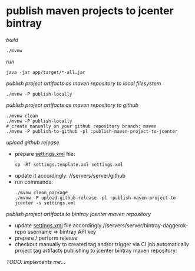 # publish maven projects to jcenter bintray

_build_

```shell script
./mvnw
```

_run_

```shell script
java -jar app/target/*-all.jar
```

_publish project artifacts as maven repository to local filesystem_

```shell script
./mvnw -P publish-locally
```

_publish project artifacts as maven repository to github_

```shell script
./mvnw clean
./mvnw -P publish-locally
# create manually on your github repository branch: maven
./mvnw -P publish-to-github -pl :publish-maven-project-to-jcenter
```

_upload github release_

* prepare [settings.xml](settings.xml) file:
  ```shell script
  cp -Rf settings.template.xml settings.xml
  ```
* update it accordingly: //servers/server/github
* run commands:
  ```shell script
  ./mvnw clean package
  ./mvnw -P upload-github-release -pl :publish-maven-project-to-jcenter -s settings.xml
  ```

_publish project artifacts to bintray jcenter maven repository_

* update [settings.xml](./settings.xml) file accordingly //servers/server/bintray-daggerok-repo
  username => bintray API key
* prepare / perform release
* checkout manually to created tag and/or trigger via CI job automatically project tag artifacts publishing to jcenter bintray maven repository:

_TODO: implements me..._
